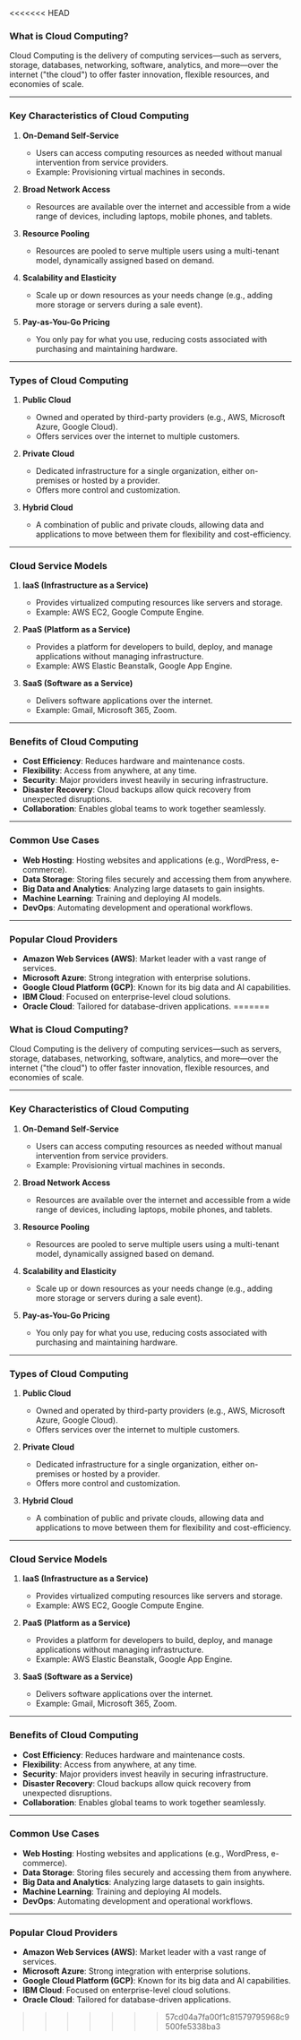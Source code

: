 <<<<<<< HEAD
### **What is Cloud Computing?**  
Cloud Computing is the delivery of computing services—such as servers, storage, databases, networking, software, analytics, and more—over the internet ("the cloud") to offer faster innovation, flexible resources, and economies of scale.

---

### **Key Characteristics of Cloud Computing**  
1. **On-Demand Self-Service**  
   - Users can access computing resources as needed without manual intervention from service providers.  
   - Example: Provisioning virtual machines in seconds.

2. **Broad Network Access**  
   - Resources are available over the internet and accessible from a wide range of devices, including laptops, mobile phones, and tablets.

3. **Resource Pooling**  
   - Resources are pooled to serve multiple users using a multi-tenant model, dynamically assigned based on demand.

4. **Scalability and Elasticity**  
   - Scale up or down resources as your needs change (e.g., adding more storage or servers during a sale event).

5. **Pay-as-You-Go Pricing**  
   - You only pay for what you use, reducing costs associated with purchasing and maintaining hardware.

---

### **Types of Cloud Computing**  
1. **Public Cloud**  
   - Owned and operated by third-party providers (e.g., AWS, Microsoft Azure, Google Cloud).  
   - Offers services over the internet to multiple customers.

2. **Private Cloud**  
   - Dedicated infrastructure for a single organization, either on-premises or hosted by a provider.  
   - Offers more control and customization.

3. **Hybrid Cloud**  
   - A combination of public and private clouds, allowing data and applications to move between them for flexibility and cost-efficiency.

---

### **Cloud Service Models**  
1. **IaaS (Infrastructure as a Service)**  
   - Provides virtualized computing resources like servers and storage.  
   - Example: AWS EC2, Google Compute Engine.

2. **PaaS (Platform as a Service)**  
   - Provides a platform for developers to build, deploy, and manage applications without managing infrastructure.  
   - Example: AWS Elastic Beanstalk, Google App Engine.

3. **SaaS (Software as a Service)**  
   - Delivers software applications over the internet.  
   - Example: Gmail, Microsoft 365, Zoom.

---

### **Benefits of Cloud Computing**  
- **Cost Efficiency**: Reduces hardware and maintenance costs.  
- **Flexibility**: Access from anywhere, at any time.  
- **Security**: Major providers invest heavily in securing infrastructure.  
- **Disaster Recovery**: Cloud backups allow quick recovery from unexpected disruptions.  
- **Collaboration**: Enables global teams to work together seamlessly.

---

### **Common Use Cases**  
- **Web Hosting**: Hosting websites and applications (e.g., WordPress, e-commerce).  
- **Data Storage**: Storing files securely and accessing them from anywhere.  
- **Big Data and Analytics**: Analyzing large datasets to gain insights.  
- **Machine Learning**: Training and deploying AI models.  
- **DevOps**: Automating development and operational workflows.

---

### **Popular Cloud Providers**  
- **Amazon Web Services (AWS)**: Market leader with a vast range of services.  
- **Microsoft Azure**: Strong integration with enterprise solutions.  
- **Google Cloud Platform (GCP)**: Known for its big data and AI capabilities.  
- **IBM Cloud**: Focused on enterprise-level cloud solutions.  
- **Oracle Cloud**: Tailored for database-driven applications.
=======
### **What is Cloud Computing?**  
Cloud Computing is the delivery of computing services—such as servers, storage, databases, networking, software, analytics, and more—over the internet ("the cloud") to offer faster innovation, flexible resources, and economies of scale.

---

### **Key Characteristics of Cloud Computing**  
1. **On-Demand Self-Service**  
   - Users can access computing resources as needed without manual intervention from service providers.  
   - Example: Provisioning virtual machines in seconds.

2. **Broad Network Access**  
   - Resources are available over the internet and accessible from a wide range of devices, including laptops, mobile phones, and tablets.

3. **Resource Pooling**  
   - Resources are pooled to serve multiple users using a multi-tenant model, dynamically assigned based on demand.

4. **Scalability and Elasticity**  
   - Scale up or down resources as your needs change (e.g., adding more storage or servers during a sale event).

5. **Pay-as-You-Go Pricing**  
   - You only pay for what you use, reducing costs associated with purchasing and maintaining hardware.

---

### **Types of Cloud Computing**  
1. **Public Cloud**  
   - Owned and operated by third-party providers (e.g., AWS, Microsoft Azure, Google Cloud).  
   - Offers services over the internet to multiple customers.

2. **Private Cloud**  
   - Dedicated infrastructure for a single organization, either on-premises or hosted by a provider.  
   - Offers more control and customization.

3. **Hybrid Cloud**  
   - A combination of public and private clouds, allowing data and applications to move between them for flexibility and cost-efficiency.

---

### **Cloud Service Models**  
1. **IaaS (Infrastructure as a Service)**  
   - Provides virtualized computing resources like servers and storage.  
   - Example: AWS EC2, Google Compute Engine.

2. **PaaS (Platform as a Service)**  
   - Provides a platform for developers to build, deploy, and manage applications without managing infrastructure.  
   - Example: AWS Elastic Beanstalk, Google App Engine.

3. **SaaS (Software as a Service)**  
   - Delivers software applications over the internet.  
   - Example: Gmail, Microsoft 365, Zoom.

---

### **Benefits of Cloud Computing**  
- **Cost Efficiency**: Reduces hardware and maintenance costs.  
- **Flexibility**: Access from anywhere, at any time.  
- **Security**: Major providers invest heavily in securing infrastructure.  
- **Disaster Recovery**: Cloud backups allow quick recovery from unexpected disruptions.  
- **Collaboration**: Enables global teams to work together seamlessly.

---

### **Common Use Cases**  
- **Web Hosting**: Hosting websites and applications (e.g., WordPress, e-commerce).  
- **Data Storage**: Storing files securely and accessing them from anywhere.  
- **Big Data and Analytics**: Analyzing large datasets to gain insights.  
- **Machine Learning**: Training and deploying AI models.  
- **DevOps**: Automating development and operational workflows.

---

### **Popular Cloud Providers**  
- **Amazon Web Services (AWS)**: Market leader with a vast range of services.  
- **Microsoft Azure**: Strong integration with enterprise solutions.  
- **Google Cloud Platform (GCP)**: Known for its big data and AI capabilities.  
- **IBM Cloud**: Focused on enterprise-level cloud solutions.  
- **Oracle Cloud**: Tailored for database-driven applications.
>>>>>>> 57cd04a7fa00f1c81579795968c9500fe5338ba3
